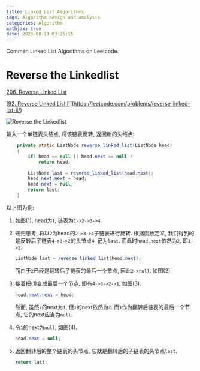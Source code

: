 ```yaml
---
title: Linked List Algorithms
tags: Algorithm design and analysis
categories: Algorithm
mathjax: true
date: 2023-08-13 03:25:15
---
```


Commen Linked List Algorithms on Leetcode.

<!--more-->

# Reverse the Linkedlist

[206. Reverse Linked List](https://leetcode.com/problems/reverse-linked-list/)

[[92. Reverse Linked List II](https://leetcode.com/problems/reverse-linked-list-ii/)](https://leetcode.com/problems/reverse-linked-list-ii/)

![Reverse the Linkedlist](https://lyk-love.oss-cn-shanghai.aliyuncs.com/Algorithm/Linkedlist%20Algorithms/Reverse%20the%20Linkedlist.png)



输入一个单链表头结点, 将该链表反转, 返回新的头结点:

```java
    private static ListNode reverse_linked_list(ListNode head)
    {
        if( head == null || head.next == null )
            return head;

        ListNode last = reverse_linked_list(head.next);
        head.next.next = head;
        head.next = null;
        return last;
    }
```

以上图为例:

1. 如图(1), head为`1`, 链表为`1->2->3->4`.

2. 递归思考, 将以`2`为head的`2->3->4`子链表进行反转. 根据函数定义, 我们得到的是反转后子链表`4->3->2`的头节点`4`, 记为`last`. 而此时`head.next`依然为`2`, 即`1->2`. 

   ```java
   ListNode last = reverse_linked_list(head.next);
   ```

   而由于`2`已经是翻转后子链表的最后一个节点, 因此`2->null`. 如图(2).

3. 接着把(1)变成最后一个节点, 即有`4->3->2->1`, 如图(3).

   ```java
   head.next.next = head;
   ```

   然而, 虽然`2`的next为`1`, 但`1`的next依然为`2`. 而`1`作为翻转后链表的最后一个节点, 它的next应当为`null`.

4. 令`1`的next为`null`, 如图(4).

   ```java
   head.next = null;
   ```

5. 返回翻转后的整个链表的头节点, 它就是翻转后的子链表的头节点`last`.

   ```java
   return last;
   ```

   







